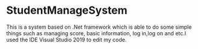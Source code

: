 # StudentManageSystem
This is a system based on .Net framework which is able to do some simple things such as managing score, basic information, log in,log on and etc.I used the IDE Visual Studio 2019 to edit my code.

